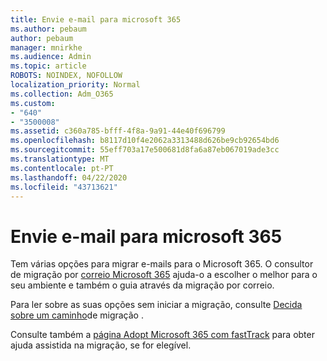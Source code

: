 ```yaml
---
title: Envie e-mail para microsoft 365
ms.author: pebaum
author: pebaum
manager: mnirkhe
ms.audience: Admin
ms.topic: article
ROBOTS: NOINDEX, NOFOLLOW
localization_priority: Normal
ms.collection: Adm_O365
ms.custom:
- "640"
- "3500008"
ms.assetid: c360a785-bfff-4f8a-9a91-44e40f696799
ms.openlocfilehash: b8117d10f4e2062a3313488d626be9cb92654bd6
ms.sourcegitcommit: 55eff703a17e500681d8fa6a87eb067019ade3cc
ms.translationtype: MT
ms.contentlocale: pt-PT
ms.lasthandoff: 04/22/2020
ms.locfileid: "43713621"
---
```

# <a name="move-email-to-microsoft-365"></a>Envie e-mail para microsoft 365

Tem várias opções para migrar e-mails para o Microsoft 365. O consultor de migração por [correio Microsoft 365](https://aka.ms/alchemyinsight-mailmigrationadvisor) ajuda-o a escolher o melhor para o seu ambiente e também o guia através da migração por correio.
  
Para ler sobre as suas opções sem iniciar a migração, consulte [Decida sobre um caminho](https://docs.microsoft.com/Exchange/mailbox-migration/decide-on-a-migration-path)de migração .

Consulte também a [página Adopt Microsoft 365 com fastTrack](https://www.microsoft.com/fasttrack/microsoft-365/office-365) para obter ajuda assistida na migração, se for elegível.
  